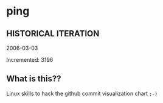 # ping

## HISTORICAL ITERATION
2006-03-03

Incremented: 3196

## What is this?? 
Linux skills to hack the github commit visualization chart `;-)`
